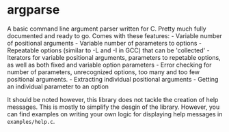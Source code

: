 # argparse

A basic command line argument parser written for C. Pretty much fully documented
and ready to go. Comes with these features:
    - Variable number of positional arguments
    - Variable number of parameters to options
    - Repeatable options (similar to -L and -I in GCC) that can be 'collected'
    - Iterators for variable positional arguments, parameters to repetable options,
      as well as both fixed and variable option parameters
    - Error checking for number of parameters, unrecognized options, too many and
      too few positional arguments.
    - Extracting individual positional arguments
    - Getting an individual parameter to an option

It should be noted however, this library does not tackle the creation of help
messages. This is mostly to simplify the desgin of the library. However, you can
find examples on writing your own logic for displaying help messages in
`examples/help.c`.
